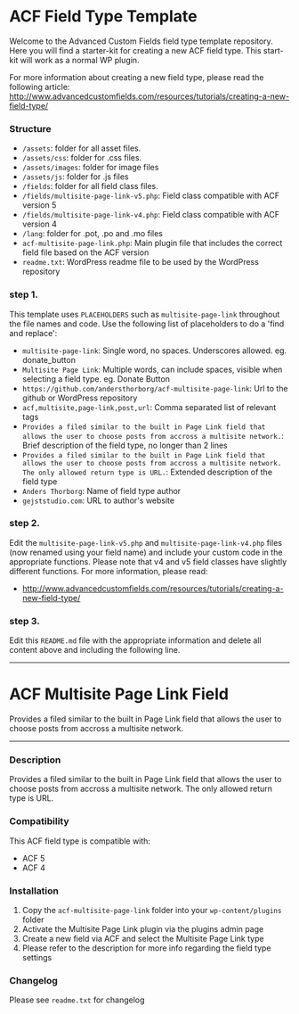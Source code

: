 # ACF Field Type Template

Welcome to the Advanced Custom Fields field type template repository.
Here you will find a starter-kit for creating a new ACF field type. This start-kit will work as a normal WP plugin.

For more information about creating a new field type, please read the following article:
http://www.advancedcustomfields.com/resources/tutorials/creating-a-new-field-type/

### Structure

* `/assets`:  folder for all asset files.
* `/assets/css`:  folder for .css files.
* `/assets/images`: folder for image files
* `/assets/js`: folder for .js files
* `/fields`:  folder for all field class files.
* `/fields/multisite-page-link-v5.php`: Field class compatible with ACF version 5
* `/fields/multisite-page-link-v4.php`: Field class compatible with ACF version 4
* `/lang`: folder for .pot, .po and .mo files
* `acf-multisite-page-link.php`: Main plugin file that includes the correct field file based on the ACF version
* `readme.txt`: WordPress readme file to be used by the WordPress repository

### step 1.

This template uses `PLACEHOLDERS` such as `multisite-page-link` throughout the file names and code. Use the following list of placeholders to do a 'find and replace':

* `multisite-page-link`: Single word, no spaces. Underscores allowed. eg. donate_button
* `Multisite Page Link`: Multiple words, can include spaces, visible when selecting a field type. eg. Donate Button
* `https://github.com/andersthorborg/acf-multisite-page-link`: Url to the github or WordPress repository
* `acf,multisite,page-link,post,url`: Comma separated list of relevant tags
* `Provides a filed similar to the built in Page Link field that allows the user to choose posts from accross a multisite network.`: Brief description of the field type, no longer than 2 lines
* `Provides a filed similar to the built in Page Link field that allows the user to choose posts from accross a multisite network. The only allowed return type is URL.`: Extended description of the field type
* `Anders Thorborg`: Name of field type author
* `gejststudio.com`: URL to author's website

### step 2.

Edit the `multisite-page-link-v5.php` and `multisite-page-link-v4.php` files (now renamed using your field name) and include your custom code in the appropriate functions.
Please note that v4 and v5 field classes have slightly different functions. For more information, please read:
* http://www.advancedcustomfields.com/resources/tutorials/creating-a-new-field-type/

### step 3.

Edit this `README.md` file with the appropriate information and delete all content above and including the following line.

-----------------------

# ACF Multisite Page Link Field

Provides a filed similar to the built in Page Link field that allows the user to choose posts from accross a multisite network.

-----------------------

### Description

Provides a filed similar to the built in Page Link field that allows the user to choose posts from accross a multisite network. The only allowed return type is URL.

### Compatibility

This ACF field type is compatible with:
* ACF 5
* ACF 4

### Installation

1. Copy the `acf-multisite-page-link` folder into your `wp-content/plugins` folder
2. Activate the Multisite Page Link plugin via the plugins admin page
3. Create a new field via ACF and select the Multisite Page Link type
4. Please refer to the description for more info regarding the field type settings

### Changelog
Please see `readme.txt` for changelog
